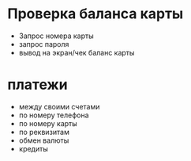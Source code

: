 # Проверка баланса карты
- Запрос номера карты
- запрос пароля
- вывод на экран/чек баланс карты

# платежи
- между своими счетами
- по номеру телефона
- по номеру карты
- по реквизитам
- обмен валюты
- кредиты
